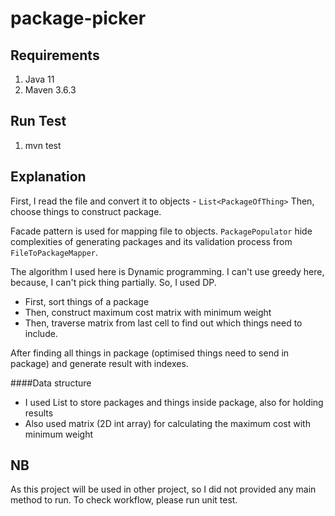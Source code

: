 # package-picker

## Requirements
1. Java 11
2. Maven 3.6.3

## Run Test
1. mvn test

## Explanation
First, I read the file and convert it to objects - `List<PackageOfThing>`
Then, choose things to construct package.

Facade pattern is used for mapping file to objects. `PackagePopulator` hide complexities of generating packages and its 
validation process from `FileToPackageMapper`.

The algorithm I used here is Dynamic programming. I can't use greedy here, 
because, I can't pick thing partially. So, I used DP.
- First, sort things of a package
- Then, construct maximum cost matrix with minimum weight
- Then, traverse matrix from last cell to find out which things need to include.

After finding all things in package (optimised things need to send in package) and generate result with indexes.

####Data structure
- I used List to store packages and things inside package, also for holding results
- Also used matrix (2D int array) for calculating the maximum cost with minimum weight

## NB
As this project will be used in other project, so I did not provided any main method to run.
To check workflow, please run unit test.